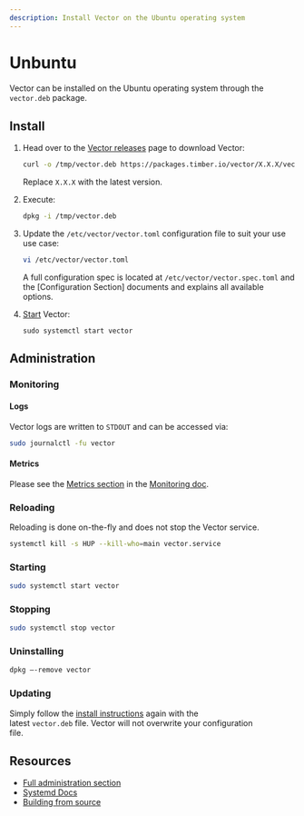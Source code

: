 ```yaml
---
description: Install Vector on the Ubuntu operating system
---
```


# Unbuntu

Vector can be installed on the Ubuntu operating system through the \
`vector.deb` package.

## Install

1. Head over to the [Vector releases][releases] page to download Vector:


   ```bash
   curl -o /tmp/vector.deb https://packages.timber.io/vector/X.X.X/vector-vX.X.X-amd64.deb
   ```

   Replace `X.X.X` with the latest version.

2. Execute:


   ```bash
   dpkg -i /tmp/vector.deb
   ```

3. Update the `/etc/vector/vector.toml` configuration file to suit your use
   use case:


   ```bash
   vi /etc/vector/vector.toml
   ```

   A full configuration spec is located at `/etc/vector/vector.spec.toml`
   and the [Configuration Section] documents and explains all available
   options.

4. [Start](#starting) Vector:


   ```base
   sudo systemctl start vector
   ```

## Administration

### Monitoring

#### Logs

Vector logs are written to `STDOUT` and can be accessed via:

```bash
sudo journalctl -fu vector
```

#### Metrics

Please see the [Metrics section][metrics] in the [Monitoring doc][monitoring].

### Reloading

Reloading is done on-the-fly and does not stop the Vector service.

```bash
systemctl kill -s HUP --kill-who=main vector.service
```

### Starting

```bash
sudo systemctl start vector
```

### Stopping

```bash
sudo systemctl stop vector
```

### Uninstalling

```bash
dpkg –-remove vector
```

### Updating

Simply follow the [install instructions](#install) again with the \
latest `vector.deb` file. Vector will not overwrite your configuration \
file.

## Resources

* [Full administration section][administration]
* [Systemd Docs][systemd]
* [Building from source][build_from_source]


[administration]: /usage/administration/README.md
[build_from_source]: ../build-from-source.md
[metrics]: /usage/administration/monitoring.md#metrics
[monitoring]: /usage/administration/monitoring.md
[releases]: https://github.com/timberio/vector/releases
[systemd]: https://wiki.debian.org/systemd